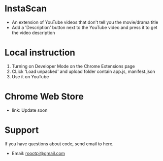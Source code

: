 # InstaScan
- An extension of YouTube videos that don't tell you the movie/drama title
- Add a 'Description' button next to the YouTube video and press it to get the video description

# Local instruction
1. Turning on Developer Mode on the Chrome Extensions page
2. CLick 'Load unpacked' and upload folder contain app.js, manifest.json 
3. Use it on YouTube

# Chrome Web Store
- link: Update soon

# Support
If you have questions about code, send email to here.
- Email: roootpi@gmail.com
